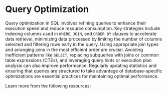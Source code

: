 # Query Optimization

Query optimization in SQL involves refining queries to enhance their execution speed and reduce resource consumption. Key strategies include indexing columns used in `WHERE`, `JOIN`, and `ORDER BY` clauses to accelerate data retrieval, minimizing data processed by limiting the number of columns selected and filtering rows early in the query. Using appropriate join types and arranging joins in the most efficient order are crucial. Avoiding inefficient patterns like `SELECT`, replacing subqueries with joins or common table expressions (CTEs), and leveraging query hints or execution plan analysis can also improve performance. Regularly updating statistics and ensuring that queries are structured to take advantage of database-specific optimizations are essential practices for maintaining optimal performance.

Learn more from the following resources:

